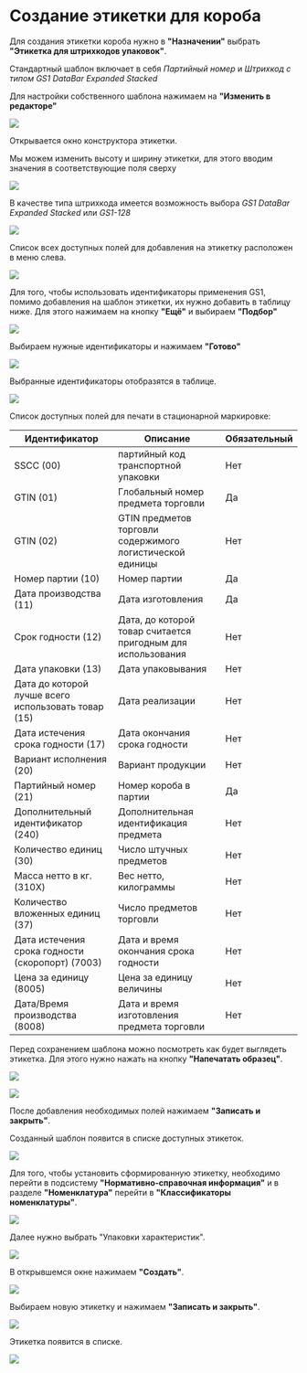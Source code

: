 # Создание этикетки для короба

Для создания этикетки короба нужно в **"Назначении"** выбрать **"Этикетка для штрихкодов упаковок"**.

Cтандартный шаблон включает в себя *Партийный номер* и *Штрихкод с типом GS1 DataBar Expanded Stacked*

Для настройки собственного шаблона нажимаем на **"Изменить в редакторе"**

![](BarcodeLabelsBox.assets/1.png)

Открывается окно конструктора этикетки.

Мы можем изменить высоту и ширину этикетки, для этого вводим значения в соответствующие поля сверху

![](BarcodeLabelsBox.assets/2.png)

В качестве типа штрихкода имеется возможность выбора *GS1 DataBar Expanded Stacked* или *GS1-128*

![](BarcodeLabelsBox.assets/3.png)

Список всех доступных полей для добавления на этикетку расположен в меню слева.

![](BarcodeLabelsBox.assets/4.png)

Для того, чтобы использовать идентификаторы применения GS1, помимо добавления на шаблон этикетки, их нужно добавить в таблицу ниже. Для этого нажимаем на кнопку **"Ещё"** и выбираем **"Подбор"**

![](BarcodeLabelsBox.assets/5.png)

Выбираем нужные идентификаторы и нажимаем **"Готово"**

![](BarcodeLabelsBox.assets/6.png)

Выбранные идентификаторы отобразятся в таблице.

![](BarcodeLabelsBox.assets/7.png)

Список доступных полей для печати в стационарной маркировке:

| Идентификатор                                                     | Описание                                          | Обязательный                                                      |
| ----------------------------------------------------------------- | ------------------------------------------------- | ----------------------------------------------------------------- |
| SSCC (00)                                                    | партийный код транспортной упаковки                                     | Нет                                                            |
| GTIN (01)                                                    | Глобальный номер предмета торговли                                     | Да                                                  |
| GTIN (02)                                                    | GTIN предметов торговли содержимого логистической единицы                                      | Нет                                                 |
| Номер партии (10)                                            | Номер партии                                   | Да                                                  |
| Дата производства (11)                                       | Дата изготовления                             | Да                                                  |
| Срок годности (12)                                           | Дата, до которой товар считается пригодным для использования                                | Нет                                                 |
| Дата упаковки (13)                                           | Дата упаковывания                             | Нет                                                 |
| Дата до которой лучше всего использовать товар (15)          | Дата реализации                               | Нет                                                 |
| Дата истечения срока годности (17)                           | Дата окончания срока годности                 | Нет                                                 |
| Вариант исполнения (20)                                      | Вариант продукции                             | Нет                                                 |
| Партийный номер (21)                                          | Номер короба в партии                          | Да                                                 |
| Дополнительный идентификатор (240)                           | Дополнительная идентификация предмета                                     | Нет                                                 |
| Количество единиц (30)                                       | Число штучных предметов                       | Нет                                                 |
| Масса нетто в кг. (310X)                                     | Вес нетто, килограммы                         | Нет                                                 |
| Количество вложенных единиц (37)                             | Число предметов торговли                      | Нет                                                 |
| Дата истечения срока годности (скоропорт) (7003)             | Дата и время окончания срока годности                                     | Нет                                                 |
| Цена за единицу (8005)                                       | Цена за единицу величины                      | Нет                                                 |
| Дата/Время производства (8008)                               | Дата и время изготовления предмета торговли                                     | Нет                                                 |

Перед сохранением шаблона можно посмотреть как будет выглядеть этикетка. Для этого нужно нажать на кнопку **"Напечатать образец"**.

![](BarcodeLabelsBox.assets/9.png)

![](BarcodeLabelsBox.assets/10.png)

После добавления необходимых полей нажимаем **"Записать и закрыть"**.

Созданный шаблон появится в списке доступных этикеток.

![](BarcodeLabelsBox.assets/11.png)

Для того, чтобы установить сформированную этикетку, необходимо перейти в подсистему **"Нормативно-справочная информация"** и в разделе **"Номенклатура"** перейти в **"Классификаторы номенклатуры"**.

![](BarcodeLabelsBox.assets/12.png)

Далее нужно выбрать "Упаковки характеристик".

![](BarcodeLabelsBox.assets/13.png)

В открывшемся окне нажимаем **"Создать"**.

![](BarcodeLabelsBox.assets/14.png)

Выбираем новую этикетку и нажимаем **"Записать и закрыть"**.

![](BarcodeLabelsBox.assets/15.png)

Этикетка появится в списке.

![](BarcodeLabelsBox.assets/16.png)